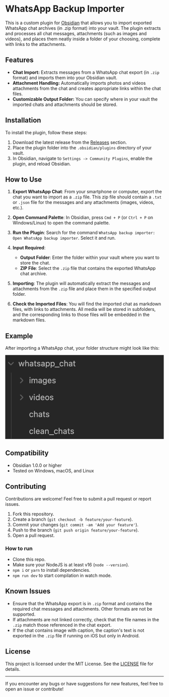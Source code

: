 # WhatsApp Backup Importer

This is a custom plugin for [Obsidian](https://obsidian.md) that allows you to import exported WhatsApp chat archives (in .zip format) into your vault. The plugin extracts and processes all chat messages, attachments (such as images and videos), and places them neatly inside a folder of your choosing, complete with links to the attachments.

## Features

- **Chat Import:** Extracts messages from a WhatsApp chat export (in `.zip` format) and imports them into your Obsidian vault.
- **Attachment Handling:** Automatically imports photos and videos attachments from the chat and creates appropriate links within the chat files.
- **Customizable Output Folder:** You can specify where in your vault the imported chats and attachments should be stored.

## Installation

To install the plugin, follow these steps:

1. Download the latest release from the [Releases](https://github.com/LuigiCerone/obsidian-whatsapp-backup-importer/releases) section.
2. Place the plugin folder into the `.obsidian/plugins` directory of your vault.
3. In Obsidian, navigate to `Settings -> Community Plugins`, enable the plugin, and reload Obsidian.

## How to Use

1. **Export WhatsApp Chat**: From your smartphone or computer, export the chat you want to import as a `.zip` file. This zip file should contain a `.txt` or `.json` file for the messages and any attachments (images, videos, etc.).
   
2. **Open Command Palette**: In Obsidian, press `Cmd + P` (or `Ctrl + P` on Windows/Linux) to open the command palette.

3. **Run the Plugin**: Search for the command `WhatsApp backup importer: Open WhatsApp backup importer`. Select it and run.

4. **Input Required**:
   - **Output Folder**: Enter the folder within your vault where you want to store the chat.
   - **ZIP File**: Select the `.zip` file that contains the exported WhatsApp chat archive.

5. **Importing**: The plugin will automatically extract the messages and attachments from the `.zip` file and place them in the specified output folder.

6. **Check the Imported Files**: You will find the imported chat as markdown files, with links to attachments. All media will be stored in subfolders, and the corresponding links to those files will be embedded in the markdown files.

## Example

After importing a WhatsApp chat, your folder structure might look like this:

![./example.png](./example.png)

## Compatibility

- Obsidian 1.0.0 or higher
- Tested on Windows, macOS, and Linux

## Contributing

Contributions are welcome! Feel free to submit a pull request or report issues.

1. Fork this repository.
2. Create a branch (`git checkout -b feature/your-feature`).
3. Commit your changes (`git commit -am 'Add your feature'`).
4. Push to the branch (`git push origin feature/your-feature`).
5. Open a pull request.

### How to run

- Clone this repo.
- Make sure your NodeJS is at least v16 (`node --version`).
- `npm i` or `yarn` to install dependencies.
- `npm run dev` to start compilation in watch mode.

## Known Issues

- Ensure that the WhatsApp export is in `.zip` format and contains the required chat messages and attachments. Other formats are not be supported.
- If attachments are not linked correctly, check that the file names in the `.zip` match those referenced in the chat export.
- If the chat contains image with caption, the caption's text is not exported in the `.zip` file if running on iOS but only in Android.

## License

This project is licensed under the MIT License. See the [LICENSE](LICENSE) file for details.

---

If you encounter any bugs or have suggestions for new features, feel free to open an issue or contribute!

